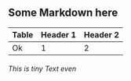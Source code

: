 ## Some Markdown here 

| Table | Header 1 | Header 2 |
| --    | --       | --       | 
| Ok    | 1        | 2        | 

###### This is tiny Text even
